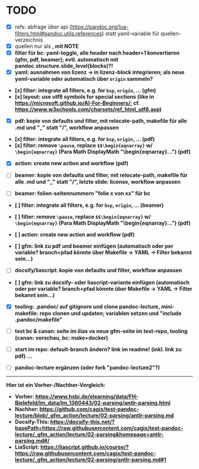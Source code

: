 # TODO

- [x] refs: abfrage über api (https://pandoc.org/lua-filters.html#pandoc.utils.references) statt yaml-variable für quellen-verzeichnis
- [x] quellen nur als <strong>, mit NOTE
- [x] filter für bc: yaml-toggle, alle header nach header+1 konvertieren (gfm, pdf, beamer); evtl. automatisch mit pandoc.structure.slide_level(blocks)?!
- [x] yaml: ausnahmen von lizenz -> in lizenz-block integrieren; als neue yaml-variable oder automatisch über `origin` sammeln?
- [x] filter: integrate all filters, e.g. for `bsp`, `origin`, ... (gfm)
- [x] layout: use utf8 symbols for special sections (like in https://microsoft.github.io/AI-For-Beginners/; cf. https://www.w3schools.com/charsets/ref_html_utf8.asp)


- [x] pdf: kopie von defaults und filter, mit relocate-path, makefile für alle .md und "_" statt "/", workflow anpassen
- [x] filter: integrate all filters, e.g. for `bsp`, `origin`, ... (pdf)
- [x] filter: remove `\pause`, replace `$$\begin{eqnarray}` w/ `\begin{eqnarray}` (Para Math DisplayMath "\\begin{eqnarray}...") (pdf)
- [x] action: create new action and workflow (pdf)

- [ ] beamer: kopie von defaults und filter, mit relocate-path, makefile für alle .md und "_" statt "/", letzte slide: license, workflow anpassen
- [ ] beamer: folien-seitennummern "folie x von xx" für bc
- [ ] filter: integrate all filters, e.g. for `bsp`, `origin`, ... (beamer)
- [ ] filter: remove `\pause`, replace `$$\begin{eqnarray}` w/ `\begin{eqnarray}` (Para Math DisplayMath "\\begin{eqnarray}...") (pdf)
- [ ] action: create new action and workflow (pdf)

- [ ] gfm: link zu pdf und beamer einfügen (automatisch oder per variable? branch+pfad könnte über Makefile -> YAML -> Filter bekannt sein...)


- [ ] docsify/liascript: kopie von defaults und filter, workflow anpassen

- [ ] gfm: link zu docsify- oder liascript-variante einfügen (automatisch oder per variable? branch+pfad könnte über Makefile -> YAML -> Filter bekannt sein...)


- [x] tooling: .pandoc/ auf gitignore und clone pandoc-lecture, mini-makefile: repo clonen und updaten; variablen setzen und "include .pandoc/makefile"


- [ ] test bc & canan: seite im ilias vs neue gfm-seite im test-repo, tooling (canan: vorschau, bc: make+docker)

- [ ] start im repo: default-branch ändern? link im readme! (inkl. link zu pdf) ...

- [ ] pandoc-lecture ergänzen (oder fork "pandoc-lecture2"?)


---

Hier ist ein Vorher-/Nachher-Vergleich:

- **Vorher**: https://www.hsbi.de/elearning/data/FH-Bielefeld/lm_data/lm_1360443/02-parsing/antlr-parsing.html
- **Nachher**: https://github.com/cagix/test-pandoc-lecture/blob/_gfm_action/lecture/02-parsing/antlr-parsing.md
- **Docsify-This**: https://docsify-this.net/?basePath=https://raw.githubusercontent.com/cagix/test-pandoc-lecture/_gfm_action/lecture/02-parsing&homepage=antlr-parsing.md#/
- **LiaScript**: https://liascript.github.io/course/?https://raw.githubusercontent.com/cagix/test-pandoc-lecture/_gfm_action/lecture/02-parsing/antlr-parsing.md#1
